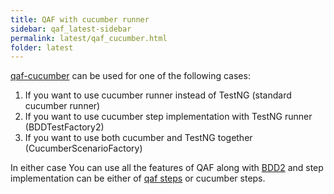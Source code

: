 ```yaml
---
title: QAF with cucumber runner
sidebar: qaf_latest-sidebar
permalink: latest/qaf_cucumber.html
folder: latest
---
```


[qaf-cucumber](https://github.com/qmetry/qaf-cucumber#qaf-cucumber) can be used for one of the following cases:

 1. If you want to use cucumber runner instead of TestNG (standard cucumber runner)
 2. If you want to use cucumber step implementation with TestNG runner (BDDTestFactory2)
 3. If you want to use both cucumber and TestNG together (CucumberScenarioFactory)
	

In either case You can use all the features of QAF along with [BDD2](bdd2.html) and step implementation can be either of [qaf steps](Describe_Test_Step.html) or cucumber steps.
